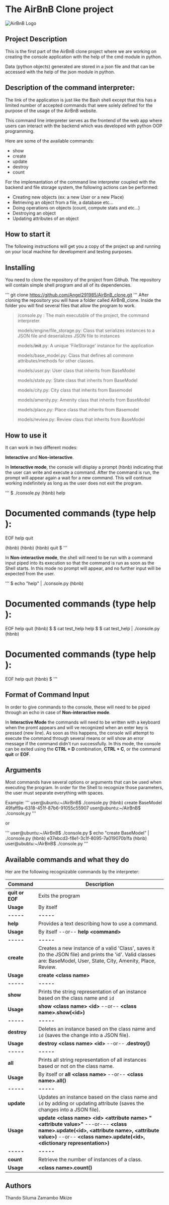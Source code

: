 # The AirBnB Clone project
![AirBnB Logo](https://www.pngitem.com/pimgs/m/132-1322125_transparent-background-airbnb-logo-hd-png-download.png)

## Project Description
This is the first part of the AirBnB clone project where we are working on creating the console application with the help of the cmd module in python.

Data (python objects) generated are stored in a json file and that can be accessed with the help of the json module in python.

## Description of the command interpreter:
The link of the application is just like the Bash shell except that this has a limited number of accepted commands that were solely defined for the purpose of the usage of the AirBnB website.

This command line interpreter serves as the frontend of the web app where users can interact with the backend which was developed with python OOP programming.

Here are some of the available commands:
- show
- create
- update
- destroy
- count

For the implemantation of the command line interpreter coupled with the backend and file storage system, the following actions can be performed:
- Creating new objects (ex: a new User or a new Place)
- Retrieving an object from a file, a database etc...
- Doing operations on objects (count, compute stats and etc...)
- Destroying an object
- Updating attributes of an object

## How to start it
The following instructions will get you a copy of the project up and running on your local machine for development and testing purposes.

## Installing
You need to clone the repository of the project from Github. The repository will contain simple shell program and all of its dependencies.

'''
git clone https://github.com/Angel291985/AirBnB_clone.git
'''
After cloning the repository you will have a folder called AirBnB_clone. Inside the folder you will find several files that allow the program to work.

> /console.py : The main executable of the project, the command interpreter.
>
> models/engine/file_storage.py: Class that serializes instances to a JSON file and deserializes JSON file to instances
>
> models/__init__.py: A unique 'FileStorage' instance for the application
>
> models/base_model.py: Class that defines all commonn attributes/methods for other classes.
>
> models/user.py: User class that inherits from BaseModel
>
> models/state.py: State class that inherits from BaseModel
>
> models/city.py: City class that inherits from Basemodel
>
> models/amenity.py: Amenity class that inherits from BaseModel
>
> models/place.py: Place class that inherits from Basemodel
>
> models/review.py: Review class that inherits from BaseModel

## How to use it
It can work in two different modes:

**Interactive** and **Non-interactive**.

In **Interactive mode**, the console will display a prompt (hbnb) indicating that the user can write and execute a command. After the command is run, the prompt will appear again a wait for a new command. This will continue working indefinitely as long as the user does not exit the program.

'''
$ ./console.py
(hbnb) help

Documented commands (type help <topic>):
========================================
EOF help quit

(hbnb)
(hbnb)
(hbnb) quit
$
'''

In **Non-interactive mode**, the shell will need to be run with a command input piped into its execution so that the command is run as soon as the Shell starts. In this mode no prompt will appear, and no further input will be expected from the user.

'''
$ echo "help" | ./console.py
(hbnb)

Documented commands (type help <topic>):
========================================
EOF help quit
(hbnb)
$
$ cat test_help
help
$
$ cat test_help | ./console.py
(hbnb)

Documented commands (type help <topic>):
========================================
EOF help quit
(hbnb)
$
'''

## Format of Command Input
In order to give commands to the console, these will need to be piped through an echo in case of **Non-interactive mode**.

In **Interactive Mode** the commands will need to be written with a keyboard when the promt appears and will ve recognized when an enter key is pressed (new line). As soon as this happens, the console will attempt to execute the command through several means or will show an error message if the command didn't run successfully. In this mode, the console can be exited using the **CTRL + D** combination, **CTRL + C**, or the command **quit** or **EOF**.

## Arguments
Most commands have several options or arguments that can be used when executing the program. In order for the Shell to recognize those parameters, the user must separate everything with spaces.

Example:
'''
user@ubuntu:~/AirBnB$ ./console.py
(hbnb) create BaseModel
49faff9a-6318-451f-87b6-91055c55907
user@ubuntu:~/AirBnB$ ./console,py
'''

or

'''
user@ubuntu:~/AirBnB$ ./console.py $ echo "create BaseModel" | ./console.py
(hbnb)
e37ebcd3-f8e1-3c1f-8095-7a019070b1fa
(hbnb)
user@ububtu:~/AirBnB$ ./console.py
'''

## Available commands and what they do
Her are the following recognizable commands by the interpreter:

|Command| Description |
|--|--|
| **quit or EOF** | Exits the program |
| **Usage** | By itself |
| **-----** | **-----** |
| **help** | Provides a text describing how to use a command. |
| **Usage** | By itself --or-- **help <command\>** |
| **-----** | **-----** |
| **create** | Creates a new instance  of a valid 'Class', saves it (to the JSON file) and prints the 'id'. Valid classes are: BaseModel, User, State, City, Amenity, Place, Review. |
| **Usage** | **create <class name\>**|
| **-----** | **-----** |
| **show** | Prints the string representation of an instance based on the class name and `id`  |
| **Usage** | **show <class name\> <id\>** --or-- **<class name\>.show(<id\>)**|
| **-----** | **-----** |
| **destroy** | Deletes an instance based on the class name and `id` (saves the change into a JSON file).  |
| **Usage** | **destroy <class name\> <id\>** --or-- **<class name>.destroy(<id>)** |
| **-----** | **-----** |
| **all** | Prints all string representation of all instances based or not on the class name.  |
| **Usage** | By itself or **all <class name\>** --or-- **<class name\>.all()** |
| **-----** | **-----** |
| **update** | Updates an instance based on the class name and `id` by adding or updating attribute (saves the changes into a JSON file).  |
| **Usage** | **update <class name\> <id\> <attribute name\> "<attribute value\>"** ---or--- **<class name\>.update(<id\>, <attribute name\>, <attribute value\>)** --or-- **<class name\>.update(<id\>, <dictionary representation\>)**|
| **-----** | **-----** |
| **count** | Retrieve the number of instances of a class.  |
| **Usage** | **<class name\>.count()** |

## Authors

Thando Siluma
Zamambo Mkize
